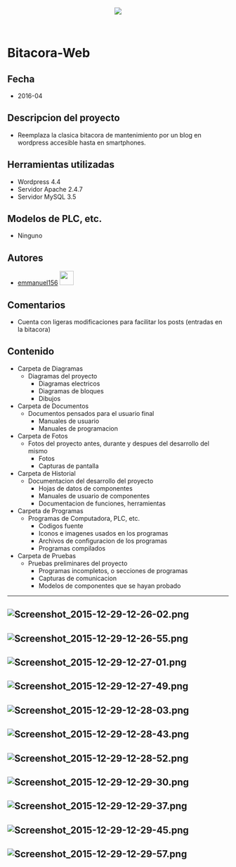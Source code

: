 <br/>
<p align="center">
  <img src="https://avatars2.githubusercontent.com/u/15052789?v=3&s=200">
</p>
<br/>

# Bitacora-Web

## Fecha
* 2016-04

## Descripcion del proyecto
* Reemplaza la clasica bitacora de mantenimiento por un blog en wordpress accesible hasta en smartphones.

## Herramientas utilizadas
* Wordpress 4.4
* Servidor Apache 2.4.7
* Servidor MySQL 3.5

## Modelos de PLC, etc.
* Ninguno

## Autores
* <a href="http://www.github.com/emmanuel156">emmanuel156</a> <img src="https://avatars0.githubusercontent.com/u/15036095?v=3" height="32" width="32">

## Comentarios
* Cuenta con ligeras modificaciones para facilitar los posts (entradas en la bitacora)

## Contenido
* Carpeta de Diagramas
	* Diagramas del proyecto
		* Diagramas electricos
		* Diagramas de bloques
		* Dibujos
* Carpeta de Documentos
	* Documentos pensados para el usuario final
		* Manuales de usuario
		* Manuales de programacion
* Carpeta de Fotos
	* Fotos del proyecto antes, durante y despues del desarrollo del mismo
		* Fotos
		* Capturas de pantalla
* Carpeta de Historial
	* Documentacion del desarrollo del proyecto
		* Hojas de datos de componentes
		* Manuales de usuario de componentes
		* Documentacion de funciones, herramientas
* Carpeta de Programas
	* Programas de Computadora, PLC, etc. 
		* Codigos fuente
		* Iconos e imagenes usados en los programas
		* Archivos de configuracion de los programas
		* Programas compilados
* Carpeta de Pruebas
	* Pruebas preliminares del proyecto
		* Programas incompletos, o secciones de programas
		* Capturas de comunicacion
		* Modelos de componentes que se hayan probado

---
![Screenshot_2015-12-29-12-26-02.png](/Fotos/Screenshot_2015-12-29-12-26-02.png)
---
![Screenshot_2015-12-29-12-26-55.png](/Fotos/Screenshot_2015-12-29-12-26-55.png)
---
![Screenshot_2015-12-29-12-27-01.png](/Fotos/Screenshot_2015-12-29-12-27-01.png)
---
![Screenshot_2015-12-29-12-27-49.png](/Fotos/Screenshot_2015-12-29-12-27-49.png)
---
![Screenshot_2015-12-29-12-28-03.png](/Fotos/Screenshot_2015-12-29-12-28-03.png)
---
![Screenshot_2015-12-29-12-28-43.png](/Fotos/Screenshot_2015-12-29-12-28-43.png)
---
![Screenshot_2015-12-29-12-28-52.png](/Fotos/Screenshot_2015-12-29-12-28-52.png)
---
![Screenshot_2015-12-29-12-29-30.png](/Fotos/Screenshot_2015-12-29-12-29-30.png)
---
![Screenshot_2015-12-29-12-29-37.png](/Fotos/Screenshot_2015-12-29-12-29-37.png)
---
![Screenshot_2015-12-29-12-29-45.png](/Fotos/Screenshot_2015-12-29-12-29-45.png)
---
![Screenshot_2015-12-29-12-29-57.png](/Fotos/Screenshot_2015-12-29-12-29-57.png)
---
